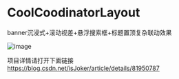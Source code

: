 # CoolCoodinatorLayout
 banner沉浸式+滚动视差+悬浮搜索框+标题置顶复杂联动效果
 
 ![image]()

项目详情请打开下面链接
https://blog.csdn.net/isJoker/article/details/81950787

